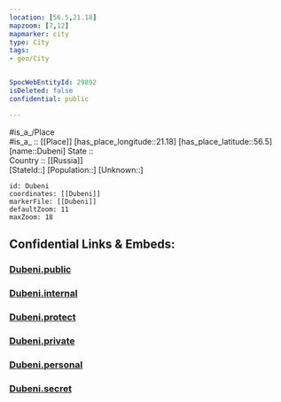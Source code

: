 ```yaml
---
location: [56.5,21.18] 
mapzoom: [7,12] 
mapmarker: city 
type: City
tags:
- geo/City


SpocWebEntityId: 29892
isDeleted: false
confidential: public

---
```

#is_a_/Place  
#is_a_ :: [[Place]] 
[has_place_longitude::21.18] 
[has_place_latitude::56.5] 
[name::Dubeni] 
State ::  
Country :: [[Russia]]  
[StateId::] 
[Population::] 
[Unknown::] 


```leaflet
id: Dubeni
coordinates: [[Dubeni]] 
markerFile: [[Dubeni]] 
defaultZoom: 11 
maxZoom: 18
```


## Confidential Links & Embeds: 

### [Dubeni.public](/_public/\Earth\Continent\Europe\Europe~North\Latvia\Counties\Grobinas\CityDubeni.public.md) 

### [Dubeni.internal](/_internal/\Earth\Continent\Europe\Europe~North\Latvia\Counties\Grobinas\CityDubeni.internal.md) 

### [Dubeni.protect](/_protect/\Earth\Continent\Europe\Europe~North\Latvia\Counties\Grobinas\CityDubeni.protect.md) 

### [Dubeni.private](/_private/\Earth\Continent\Europe\Europe~North\Latvia\Counties\Grobinas\CityDubeni.private.md) 

### [Dubeni.personal](/_personal/\Earth\Continent\Europe\Europe~North\Latvia\Counties\Grobinas\CityDubeni.personal.md) 

### [Dubeni.secret](/_secret/\Earth\Continent\Europe\Europe~North\Latvia\Counties\Grobinas\CityDubeni.secret.md)

